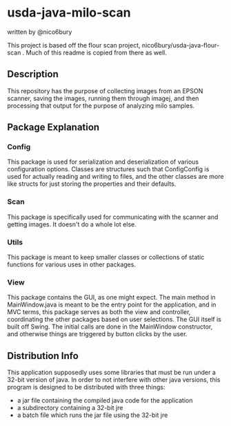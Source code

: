 # usda-java-milo-scan

written by @nico6bury

This project is based off the flour scan project, nico6bury/usda-java-flour-scan .
Much of this readme is copied from there as well.

## Description

This repository has the purpose of collecting images from an EPSON scanner, saving the images, running them through imagej, and then processing that output for the purpose of analyzing milo samples.

## Package Explanation

### Config

This package is used for serialization and deserialization of various configuration options. Classes are structures such that ConfigConfig is used for actually reading and writing to files, and the other classes are more like structs for just storing the properties and their defaults.

### Scan

This package is specifically used for communicating with the scanner and getting images. It doesn't do a whole lot else.

### Utils

This package is meant to keep smaller classes or collections of static functions for various uses in other packages.

### View

This package contains the GUI, as one might expect. The main method in MainWindow.java is meant to be the entry point for the application, and in MVC terms, this package serves as both the view and controller, coordinating the other packages based on user selections. The GUI itself is built off Swing. The initial calls are done in the MainWindow constructor, and otherwise things are triggered by button clicks by the user.

## Distribution Info

This application supposedly uses some libraries that must be run under a 32-bit version of java. In order to not interfere with other java versions, this program is designed to be distributed with three things:

- a jar file containing the compiled java code for the application
- a subdirectory containing a 32-bit jre
- a batch file which runs the jar file using the 32-bit jre
